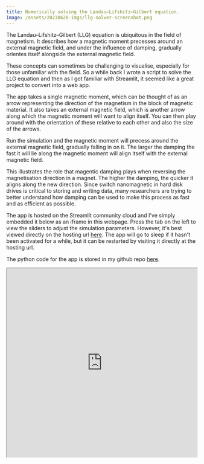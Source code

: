 ```yaml
---
title: Numerically solving the Landau–Lifshitz–Gilbert equation. 
image: /assets/20230628-imgs/llg-solver-screenshot.png
---  
```


The Landau–Lifshitz–Gilbert (LLG) equation is ubiquitous in the field of magnetism. It describes how a magnetic moment precesses around an external magnetic field, and under the influence of damping, gradually orientes itself alongside the external magnetic field. 

These concepts can sometimes be challenging to visualise, especially for those unfamiliar with the field. So a while back I wrote a script to solve the LLG equation and then as I got familiar with Streamlit, it seemed like a great project to convert into a web app. 

The app takes a single magnetic moment, which can be thought of as an arrow representing the direction of the magnetism in the block of magnetic material. It also takes an external magnetic field, which is another arrow along which the magnetic moment will want to align itself. You can then play around with the orientation of these relative to each other and also the size of the arrows. 

Run the simulation and the magnetic moment will precess around the external magnetic field, gradually falling in on it. The larger the damping the fast it will lie along the magnetic moment will align itself with the external magnetic field. 

This illustrates the role that magentic damping plays when reversing the magnetisation direction in a magnet. The higher the damping, the quicker it aligns along the new direction. Since switch nanomagnetic in hard disk drives is critical to storing and writing data, many researchers are trying to better understand how damping can be used to make this process as fast and as efficient as possible. 

The app is hosted on the Streamlit community cloud and I've simply embedded it below as an iframe in this webpage. Press the tab on the left to view the sliders to adjust the simulation parameters. However, it's best viewed directly on the hosting url [here](https://llgdemo.streamlit.app/). The app will go to sleep if it hasn't been activated for a while, but it can be restarted by visiting it directly at the hosting url. 

The python code for the app is stored in my github repo [here](https://github.com/rich970/LLG-app). 


<iframe src="https://llgdemo.streamlit.app//?embedded=true"
		frameborder="2"
		marginheight="1000"
		marginwidth="500"
		width="100%"
		height="500"
		scrolling="no">
</iframe>



